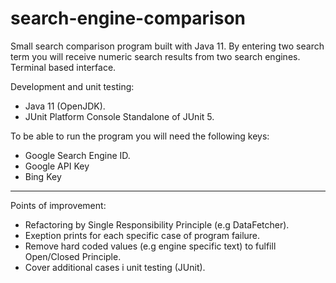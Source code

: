 # search-engine-comparison

Small search comparison program built with Java 11. By entering two search term you will receive numeric search results from two search engines. Terminal based interface. 

Development and unit testing:
* Java 11 (OpenJDK).
* JUnit Platform Console Standalone of JUnit 5.

To be able to run the program you will need the following keys: 
* Google Search Engine ID. 
* Google API Key
* Bing Key

-------------------------------------------------------------------

Points of improvement: 
* Refactoring by Single Responsibility Principle (e.g DataFetcher).
* Exeption prints for each specific case of program failure.
* Remove hard coded values (e.g engine specific text) to fulfill Open/Closed Principle.
* Cover additional cases i unit testing (JUnit).

